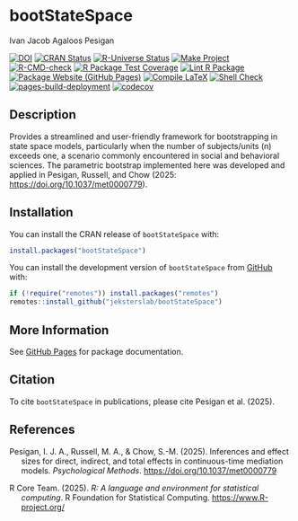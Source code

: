bootStateSpace
================
Ivan Jacob Agaloos Pesigan

<!-- README.md is generated from .setup/readme/README.Rmd. Please edit that file -->

<!-- badges: start -->

[![DOI](https://zenodo.org/badge/DOI/10.1037/met0000779.svg)](https://doi.org/10.1037/met0000779)
[![CRAN
Status](https://www.r-pkg.org/badges/version/bootStateSpace)](https://cran.r-project.org/package=bootStateSpace)
[![R-Universe
Status](https://jeksterslab.r-universe.dev/badges/bootStateSpace)](https://jeksterslab.r-universe.dev/bootStateSpace)
[![Make
Project](https://github.com/jeksterslab/bootStateSpace/actions/workflows/make.yml/badge.svg)](https://github.com/jeksterslab/bootStateSpace/actions/workflows/make.yml)
[![R-CMD-check](https://github.com/jeksterslab/bootStateSpace/actions/workflows/check-full.yml/badge.svg)](https://github.com/jeksterslab/bootStateSpace/actions/workflows/check-full.yml)
[![R Package Test
Coverage](https://github.com/jeksterslab/bootStateSpace/actions/workflows/test-coverage.yml/badge.svg)](https://github.com/jeksterslab/bootStateSpace/actions/workflows/test-coverage.yml)
[![Lint R
Package](https://github.com/jeksterslab/bootStateSpace/actions/workflows/lint.yml/badge.svg)](https://github.com/jeksterslab/bootStateSpace/actions/workflows/lint.yml)
[![Package Website (GitHub
Pages)](https://github.com/jeksterslab/bootStateSpace/actions/workflows/pkgdown-gh-pages.yml/badge.svg)](https://github.com/jeksterslab/bootStateSpace/actions/workflows/pkgdown-gh-pages.yml)
[![Compile
LaTeX](https://github.com/jeksterslab/bootStateSpace/actions/workflows/latex.yml/badge.svg)](https://github.com/jeksterslab/bootStateSpace/actions/workflows/latex.yml)
[![Shell
Check](https://github.com/jeksterslab/bootStateSpace/actions/workflows/shellcheck.yml/badge.svg)](https://github.com/jeksterslab/bootStateSpace/actions/workflows/shellcheck.yml)
[![pages-build-deployment](https://github.com/jeksterslab/bootStateSpace/actions/workflows/pages/pages-build-deployment/badge.svg)](https://github.com/jeksterslab/bootStateSpace/actions/workflows/pages/pages-build-deployment)
[![codecov](https://codecov.io/gh/jeksterslab/bootStateSpace/branch/main/graph/badge.svg?token=KVLUET3DJ6)](https://codecov.io/gh/jeksterslab/bootStateSpace)
<!-- badges: end -->

## Description

Provides a streamlined and user-friendly framework for bootstrapping in
state space models, particularly when the number of subjects/units (n)
exceeds one, a scenario commonly encountered in social and behavioral
sciences. The parametric bootstrap implemented here was developed and
applied in Pesigan, Russell, and Chow (2025:
<https://doi.org/10.1037/met0000779>).

## Installation

You can install the CRAN release of `bootStateSpace` with:

``` r
install.packages("bootStateSpace")
```

You can install the development version of `bootStateSpace` from
[GitHub](https://github.com/jeksterslab/bootStateSpace) with:

``` r
if (!require("remotes")) install.packages("remotes")
remotes::install_github("jeksterslab/bootStateSpace")
```

## More Information

See [GitHub Pages](https://jeksterslab.github.io/bootStateSpace) for
package documentation.

## Citation

To cite `bootStateSpace` in publications, please cite Pesigan et al.
(2025).

## References

<div id="refs" class="references csl-bib-body hanging-indent"
entry-spacing="0" line-spacing="2">

<div id="ref-Pesigan-Russell-Chow-2025a" class="csl-entry">

Pesigan, I. J. A., Russell, M. A., & Chow, S.-M. (2025). Inferences and
effect sizes for direct, indirect, and total effects in continuous-time
mediation models. *Psychological Methods*.
<https://doi.org/10.1037/met0000779>

</div>

<div id="ref-RCoreTeam-2025" class="csl-entry">

R Core Team. (2025). *R: A language and environment for statistical
computing*. R Foundation for Statistical Computing.
<https://www.R-project.org/>

</div>

</div>
